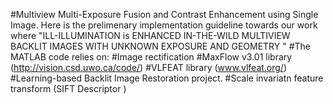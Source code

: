 #Multiview Multi-Exposure Fusion and Contrast Enhancement using Single Image. 
Here is the prelimenary implementation guideline towards our work where "ILL-ILLUMINATION is ENHANCED IN-THE-WILD MULTIVIEW BACKLIT IMAGES WITH UNKNOWN EXPOSURE AND GEOMETRY "
#The MATLAB code relies on:
#Image rectification
#MaxFlow v3.01 library (http://vision.csd.uwo.ca/code/)
#VLFEAT library (www.vlfeat.org/)
#Learning-based Backlit Image Restoration project.
#Scale invariatn feature transform (SIFT Descriptor )

